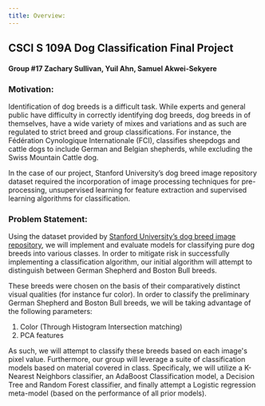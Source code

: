 ```yaml
---
title: Overview:
---
```



## CSCI S 109A Dog Classification Final Project
#### Group #17 Zachary Sullivan, Yuil Ahn, Samuel Akwei-Sekyere 

### Motivation:
Identification of dog breeds is a difficult task. While experts and general public have difficulty in correctly identifying dog breeds, dog breeds in of themselves, have a wide variety of mixes and variations and as such are regulated to strict breed and group classifications. For instance, the Fédération Cynologique Internationale (FCI), classifies sheepdogs and cattle dogs to include German and Belgian shepherds, while excluding the Swiss Mountain Cattle dog.

In the case of our project, Stanford University’s dog breed image repository dataset required the incorporation of image processing techniques for pre-processing, unsupervised learning for feature extraction and supervised learning algorithms for classification. 

### Problem Statement:

Using the dataset provided by [Stanford University’s dog breed image repository](http://vision.stanford.edu/aditya86/ImageNetDogs/), we will implement and evaluate models for classifying pure dog breeds into various classes.
In order to mitigate risk in successfully implementing a classification algorithm, our initial algorithm will attempt to distinguish between German Shepherd and Boston Bull breeds. 

These breeds were chosen on the basis of their comparatively distinct visual qualities (for instance fur color). In order to classify the preliminary German Shepherd and Boston Bull breeds, we will be taking advantage of the following parameters:

1. Color (Through Histogram Intersection matching)
2. PCA features

As such, we will attempt to classify these breeds based on each image's pixel value. Furthermore, our group will leverage a suite of classification models based on material covered in class. Specificaly, we will utilize a K-Nearest Neighbors classifier, an AdaBoost Classification model, a Decision Tree and Random Forest classifier, and finally attempt a Logistic regression meta-model (based on the performance of all prior models).

